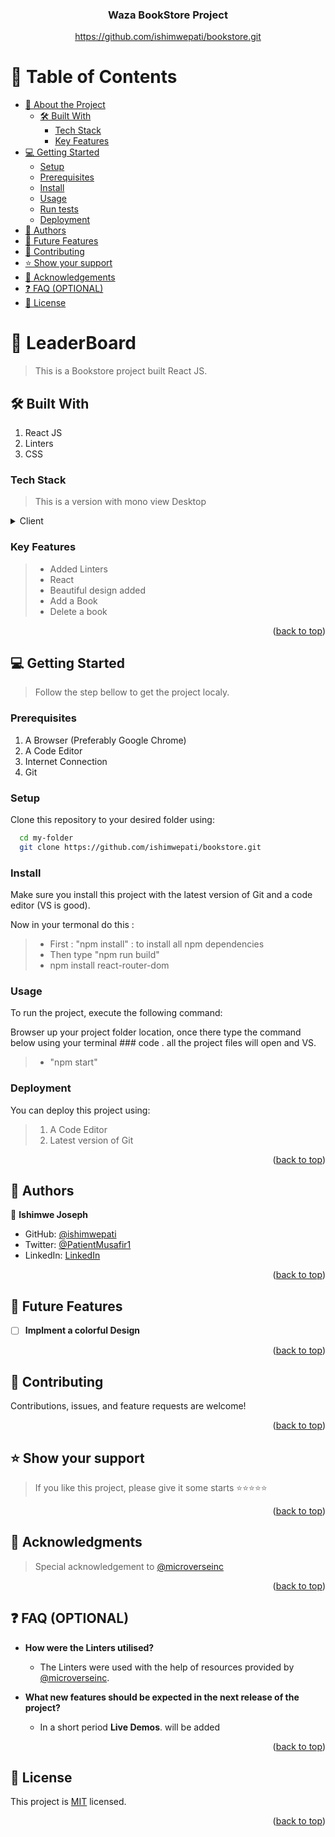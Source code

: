 <a name="readme-top"></a>

<div align="center">

<!-- MAIN HEADING -->
  <h3><b>Waza BookStore Project</b></h3>

https://github.com/ishimwepati/bookstore.git

</div>

<!-- TABLE OF CONTENTS -->
# 📗 Table of Contents

- [📖 About the Project](#about-project)
  - [🛠 Built With](#built-with)
    - [Tech Stack](#tech-stack)
    - [Key Features](#key-features)
- [💻 Getting Started](#getting-started)
  - [Setup](#setup)
  - [Prerequisites](#prerequisites)
  - [Install](#install)
  - [Usage](#usage)
  - [Run tests](#run-tests)
  - [Deployment](#deployment)
- [👥 Authors](#authors)
- [🔭 Future Features](#future-features)
- [🤝 Contributing](#contributing)
- [⭐️ Show your support](#support)
- [🙏 Acknowledgements](#acknowledgements)
- [❓ FAQ (OPTIONAL)](#faq)
- [📝 License](#license)

<!-- INTRO -->
# 📖 LeaderBoard <a name="about-project"></a>

> This is a Bookstore project built React JS.

## 🛠 Built With <a name="built-with"></a>

1. React JS
2. Linters
3. CSS

### Tech Stack <a name="tech-stack"></a>

> This is a version with mono view Desktop 

<details>
  <summary>Client</summary>
  <ul>
    <li><a href="https://github.com/microverseinc/linters-config/tree/master/react-redux">Linters</a></li>
    <li><a href="https://create-react-app.dev/docs/getting-started/">React</a></li>
  </ul>
</details>

<!-- Features -->

### Key Features <a name="key-features"></a>

> - Added Linters
> - React
> - Beautiful design added
> - Add a Book
> - Delete a book


<p align="right">(<a href="#readme-top">back to top</a>)</p>


<!-- GETTING STARTED -->

## 💻 Getting Started <a name="getting-started"></a>

> Follow the step bellow to get the project localy.
### Prerequisites

1. A Browser (Preferably Google Chrome)
2. A Code Editor
3. Internet Connection
4. Git

<!-- SETUP -->
### Setup

Clone this repository to your desired folder using:

```sh
  cd my-folder
  git clone https://github.com/ishimwepati/bookstore.git
```
<!-- INSTALL -->

### Install

Make sure you install this project with the latest version of Git and a code editor (VS is good).

Now in your termonal do this :

> - First : "npm install" : to install all npm dependencies
> - Then type "npm run build"
> - npm install react-router-dom

### Usage

To run the project, execute the following command:

Browser up your project folder location, once there type the command below using your terminal ### code . all the project files will open and VS.

> -  "npm start"

### Deployment

You can deploy this project using:
>1.  A Code Editor
>2. Latest version of Git

<p align="right">(<a href="#readme-top">back to top</a>)</p>

<!-- AUTHORS -->
## 👥 Authors <a name="authors"></a>

👤 **Ishimwe Joseph**

- GitHub: [@ishimwepati](https://github.com/ishimwepati)
- Twitter: [@PatientMusafir1](https://twitter.com/PatientMusafir1)
- LinkedIn: [LinkedIn](https://www.linkedin.com/in/ishimwe-joseph-patient-0537b4155/)

<p align="right">(<a href="#readme-top">back to top</a>)</p>

## 🔭 Future Features <a name="future-features"></a>

- [ ] **Implment a colorful Design**


<p align="right">(<a href="#readme-top">back to top</a>)</p>

<!-- CONTRIBUTION -->
## 🤝 Contributing <a name="contributing"></a>

Contributions, issues, and feature requests are welcome!

<p align="right">(<a href="#readme-top">back to top</a>)</p>

<!--SUPPORT -->

## ⭐️ Show your support <a name="support"></a>

> If you like this project, please give it some starts ⭐️⭐️⭐️⭐️⭐️

<p align="right">(<a href="#readme-top">back to top</a>)</p>

<!-- ACKNOWLEDGEMENTS -->
## 🙏 Acknowledgments <a name="acknowledgements"></a>

> Special acknowledgement to [@microverseinc](https://github.com/microverseinc)

<p align="right">(<a href="#readme-top">back to top</a>)</p>

<!-- FAQS -->
## ❓ FAQ (OPTIONAL) <a name="faq"></a>

- **How were the Linters utilised?**

  - The Linters were used with the help of resources provided by [@microverseinc](https://github.com/microverseinc).

- **What new features should be expected in the next release of the project?**

  - In a short period **Live Demos**. will be added

<p align="right">(<a href="#readme-top">back to top</a>)</p>

<!-- LICENSE -->

## 📝 License <a name="license"></a>

This project is [MIT](./LICENSE) licensed.

<p align="right">(<a href="#readme-top">back to top</a>)</p>
